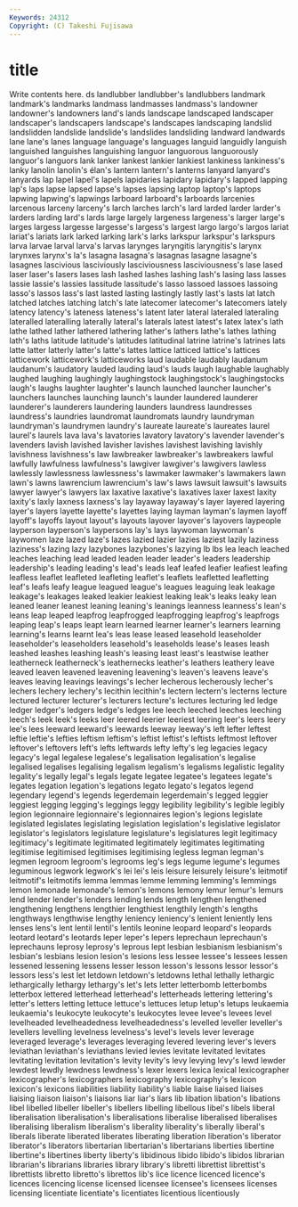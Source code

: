 ```yaml
---
Keywords: 24312 
Copyright: (C) Takeshi Fujisawa
---
```


# title

Write contents here.
ds
landlubber landlubber's landlubbers landmark landmark's landmarks landmass landmasses landmass's landowner
landowner's landowners land's lands landscape landscaped landscaper landscaper's landscapers landscape's
landscapes landscaping landslid landslidden landslide landslide's landslides landsliding landward landwards
lane lane's lanes language language's languages languid languidly languish languished
languishes languishing languor languorous languorously languor's languors lank lanker lankest
lankier lankiest lankiness lankiness's lanky lanolin lanolin's élan's lantern lantern's
lanterns lanyard lanyard's lanyards lap lapel lapel's lapels lapidaries lapidary
lapidary's lapped lapping lap's laps lapse lapsed lapse's lapses lapsing
laptop laptop's laptops lapwing lapwing's lapwings larboard larboard's larboards larcenies
larcenous larceny larceny's larch larches larch's lard larded larder larder's
larders larding lard's lards large largely largeness largeness's larger large's
larges largess largesse largesse's largess's largest largo largo's largos lariat
lariat's lariats lark larked larking lark's larks larkspur larkspur's larkspurs
larva larvae larval larva's larvas larynges laryngitis laryngitis's larynx larynxes
larynx's la's lasagna lasagna's lasagnas lasagne lasagne's lasagnes lascivious lasciviously
lasciviousness lasciviousness's lase lased laser laser's lasers lases lash lashed
lashes lashing lash's lasing lass lasses lassie lassie's lassies lassitude
lassitude's lasso lassoed lassoes lassoing lasso's lassos lass's last lasted
lasting lastingly lastly last's lasts lat latch latched latches latching
latch's late latecomer latecomer's latecomers lately latency latency's lateness lateness's
latent later lateral lateraled lateraling lateralled lateralling laterally lateral's laterals
latest latest's latex latex's lath lathe lathed lather lathered lathering
lather's lathers lathe's lathes lathing lath's laths latitude latitude's latitudes
latitudinal latrine latrine's latrines lats latte latter latterly latter's latte's
lattes lattice latticed lattice's lattices latticework latticework's latticeworks laud laudable
laudably laudanum laudanum's laudatory lauded lauding laud's lauds laugh laughable
laughably laughed laughing laughingly laughingstock laughingstock's laughingstocks laugh's laughs laughter
laughter's launch launched launcher launcher's launchers launches launching launch's launder
laundered launderer launderer's launderers laundering launders laundress laundresses laundress's laundries
laundromat laundromats laundry laundryman laundryman's laundrymen laundry's laureate laureate's laureates
laurel laurel's laurels lava lava's lavatories lavatory lavatory's lavender lavender's
lavenders lavish lavished lavisher lavishes lavishest lavishing lavishly lavishness lavishness's
law lawbreaker lawbreaker's lawbreakers lawful lawfully lawfulness lawfulness's lawgiver lawgiver's
lawgivers lawless lawlessly lawlessness lawlessness's lawmaker lawmaker's lawmakers lawn lawn's
lawns lawrencium lawrencium's law's laws lawsuit lawsuit's lawsuits lawyer lawyer's
lawyers lax laxative laxative's laxatives laxer laxest laxity laxity's laxly
laxness laxness's lay layaway layaway's layer layered layering layer's layers
layette layette's layettes laying layman layman's laymen layoff layoff's layoffs
layout layout's layouts layover layover's layovers laypeople layperson layperson's laypersons
lay's lays laywoman laywoman's laywomen laze lazed laze's lazes lazied
lazier lazies laziest lazily laziness laziness's lazing lazy lazybones lazybones's
lazying lb lbs lea leach leached leaches leaching lead leaded
leaden leader leader's leaders leadership leadership's leading leading's lead's leads
leaf leafed leafier leafiest leafing leafless leaflet leafleted leafleting leaflet's
leaflets leafletted leafletting leaf's leafs leafy league leagued league's leagues
leaguing leak leakage leakage's leakages leaked leakier leakiest leaking leak's
leaks leaky lean leaned leaner leanest leaning leaning's leanings leanness
leanness's lean's leans leap leaped leapfrog leapfrogged leapfrogging leapfrog's leapfrogs
leaping leap's leaps leapt learn learned learner learner's learners learning
learning's learns learnt lea's leas lease leased leasehold leaseholder leaseholder's
leaseholders leasehold's leaseholds lease's leases leash leashed leashes leashing leash's
leasing least least's leastwise leather leatherneck leatherneck's leathernecks leather's leathers
leathery leave leaved leaven leavened leavening leavening's leaven's leavens leave's
leaves leaving leavings leavings's lecher lecherous lecherously lecher's lechers lechery
lechery's lecithin lecithin's lectern lectern's lecterns lecture lectured lecturer lecturer's
lecturers lecture's lectures lecturing led ledge ledger ledger's ledgers ledge's
ledges lee leech leeched leeches leeching leech's leek leek's leeks
leer leered leerier leeriest leering leer's leers leery lee's lees
leeward leeward's leewards leeway leeway's left lefter leftest leftie leftie's
lefties leftism leftism's leftist leftist's leftists leftmost leftover leftover's leftovers
left's lefts leftwards lefty lefty's leg legacies legacy legacy's legal
legalese legalese's legalisation legalisation's legalise legalised legalises legalising legalism legalism's
legalisms legalistic legality legality's legally legal's legals legate legatee legatee's
legatees legate's legates legation legation's legations legato legato's legatos legend
legendary legend's legends legerdemain legerdemain's legged leggier leggiest legging legging's
leggings leggy legibility legibility's legible legibly legion legionnaire legionnaire's legionnaires
legion's legions legislate legislated legislates legislating legislation legislation's legislative legislator
legislator's legislators legislature legislature's legislatures legit legitimacy legitimacy's legitimate legitimated
legitimately legitimates legitimating legitimise legitimised legitimises legitimising legless legman legman's
legmen legroom legroom's legrooms leg's legs legume legume's legumes leguminous
legwork legwork's lei lei's leis leisure leisurely leisure's leitmotif leitmotif's
leitmotifs lemma lemmas lemme lemming lemming's lemmings lemon lemonade lemonade's
lemon's lemons lemony lemur lemur's lemurs lend lender lender's lenders
lending lends length lengthen lengthened lengthening lengthens lengthier lengthiest lengthily
length's lengths lengthways lengthwise lengthy leniency leniency's lenient leniently lens
lenses lens's lent lentil lentil's lentils leonine leopard leopard's leopards
leotard leotard's leotards leper leper's lepers leprechaun leprechaun's leprechauns leprosy
leprosy's leprous lept lesbian lesbianism lesbianism's lesbian's lesbians lesion lesion's
lesions less lessee lessee's lessees lessen lessened lessening lessens lesser
lesson lesson's lessons lessor lessor's lessors less's lest let letdown
letdown's letdowns lethal lethally lethargic lethargically lethargy lethargy's let's lets
letter letterbomb letterbombs letterbox lettered letterhead letterhead's letterheads lettering lettering's
letter's letters letting lettuce lettuce's lettuces letup letup's letups leukaemia
leukaemia's leukocyte leukocyte's leukocytes levee levee's levees level levelheaded levelheadedness
levelheadedness's levelled leveller leveller's levellers levelling levelness levelness's level's levels
lever leverage leveraged leverage's leverages leveraging levered levering lever's levers
leviathan leviathan's leviathans levied levies levitate levitated levitates levitating levitation
levitation's levity levity's levy levying levy's lewd lewder lewdest lewdly
lewdness lewdness's lexer lexers lexica lexical lexicographer lexicographer's lexicographers lexicography
lexicography's lexicon lexicon's lexicons liabilities liability liability's liable liaise liaised
liaises liaising liaison liaison's liaisons liar liar's liars lib libation
libation's libations libel libelled libeller libeller's libellers libelling libellous libel's
libels liberal liberalisation liberalisation's liberalisations liberalise liberalised liberalises liberalising liberalism
liberalism's liberality liberality's liberally liberal's liberals liberate liberated liberates liberating
liberation liberation's liberator liberator's liberators libertarian libertarian's libertarians liberties libertine
libertine's libertines liberty liberty's libidinous libido libido's libidos librarian librarian's
librarians libraries library library's libretti librettist librettist's librettists libretto libretto's
librettos lib's lice licence licenced licence's licences licencing license licensed
licensee licensee's licensees licenses licensing licentiate licentiate's licentiates licentious licentiously
